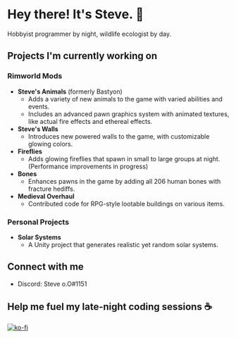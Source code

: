 # Hey there! It's Steve. 👋

Hobbyist programmer by night, wildlife ecologist by day.

## Projects I'm currently working on

### Rimworld Mods
- **Steve's Animals** (formerly Bastyon)
  - Adds a variety of new animals to the game with varied abilities and events.
  - Includes an advanced pawn graphics system with animated textures, like actual fire effects and ethereal effects.
- **Steve's Walls**
  - Introduces new powered walls to the game, with customizable glowing colors.
- **Fireflies**
  - Adds glowing fireflies that spawn in small to large groups at night. (Performance improvements in progress)
- **Bones**
  - Enhances pawns in the game by adding all 206 human bones with fracture hediffs.
- **Medieval Overhaul**
  - Contributed code for RPG-style lootable buildings on various items.

### Personal Projects
- **Solar Systems**
  - A Unity project that generates realistic yet random solar systems.

## Connect with me

- Discord: Steve o.O#1151

## Help me fuel my late-night coding sessions ☕

[![ko-fi](https://ko-fi.com/img/githubbutton_sm.svg)](https://ko-fi.com/B0B84LOQ1)
